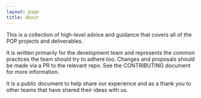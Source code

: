 ```yaml
---
layout: page
title: About
---
```


This is a collection of high-level advice and guidance that covers all of the POP projects and deliverables.

It is written primarily for the development team and represents the common practices the team should try to adhere too. Changes and proposals should be made via a PR to the relevant repo. See the CONTRIBUTING document for more information.

It is a public document to help share our experience and as a thank you to other teams that have shared their ideas with us.